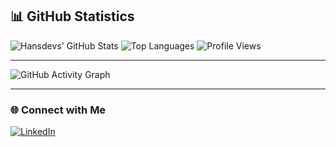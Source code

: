 ## 📊 GitHub Statistics

![Hansdevs' GitHub Stats](https://github-readme-stats.vercel.app/api?username=hansdevs&show_icons=true&theme=tokyonight&hide_border=true&card_width=450)
![Top Languages](https://github-readme-stats.vercel.app/api/top-langs/?username=hansdevs&layout=compact&theme=tokyonight&hide_border=true&card_width=450)
![Profile Views](https://komarev.com/ghpvc/?username=hansdevs&color=blueviolet)

---

![GitHub Activity Graph](https://github-readme-activity-graph.vercel.app/graph?username=hansdevs&theme=tokyo-night&hide_border=true)

---

### 🌐 Connect with Me  
[![LinkedIn](https://img.shields.io/badge/LinkedIn-Profile-0A66C2?style=for-the-badge&logo=linkedin&logoColor=white)](https://www.linkedin.com/in/hans-gamlien-59ab1a265)
